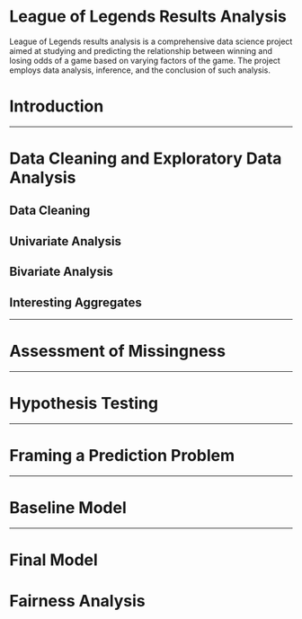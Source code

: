 # League of Legends Results Analysis
League of Legends results analysis is a comprehensive data science project aimed at studying and predicting the relationship between winning and losing odds of a game based on varying factors of the game. The project employs data analysis, inference, and the conclusion of such analysis.

# Introduction

---

# Data Cleaning and Exploratory Data Analysis


## Data Cleaning
## Univariate Analysis
## Bivariate Analysis
## Interesting Aggregates

---

# Assessment of Missingness

---

# Hypothesis Testing

---

# Framing a Prediction Problem

---

# Baseline Model

---

# Final Model


# Fairness Analysis


